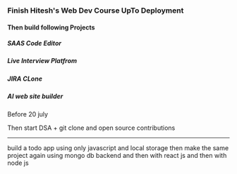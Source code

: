 


### Finish Hitesh's Web Dev Course UpTo Deployment
#### Then build following Projects
##### SAAS Code Editor
##### Live Interview Platfrom
##### JIRA CLone
##### AI web site builder

Before 20 july

Then start DSA + git clone and open source contributions

-----
 build a todo app using only javascript and local storage
 then make the same project again using mongo db backend and then with react js and then with node js
 